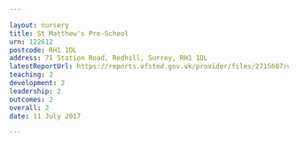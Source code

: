 ```yaml
---

layout: nursery
title: St Matthew's Pre-School
urn: 122612
postcode: RH1 1DL
address: 71 Station Road, Redhill, Surrey, RH1 1DL
latestReportUrl: https://reports.ofsted.gov.uk/provider/files/2715607/urn/122612.pdf
teaching: 2
development: 2
leadership: 2
outcomes: 2
overall: 2
date: 11 July 2017

---
```

